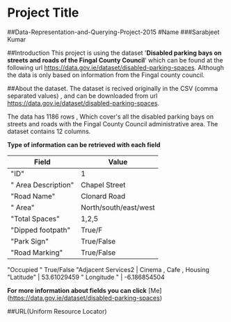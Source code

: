 # Project Title
##Data-Representation-and-Querying-Project-2015
#Name
###Sarabjeet Kumar

##Introduction
This project is using the dataset '**Disabled parking bays on streets and roads of the Fingal County Council**' which can be found at the following url https://data.gov.ie/dataset/disabled-parking-spaces. Although the data is only based on information from the Fingal county council.

##About the dataset.
The dataset is recived originally in the CSV (comma separated values) , and can be downloaded from url https://data.gov.ie/dataset/disabled-parking-spaces.

The data has 1186 rows , Which cover's all the disabled parking bays on streets and roads with the Fingal County Council administrative area. The dataset contains 12 columns.

**Type of information can be retrieved with each field**

Field | Value
------|--------
"ID"   |  1
" Area Description"  |  Chapel Street
"Road Name"   |  Clonard Road 
" Area"   |  North/south/east/west
"Total Spaces"  | 1,2,5
"Dipped footpath"   | True/F
"Park Sign"  |  True/False
"Road Marking"   |  True/False
"Occupied " True/False
"Adjacent Services2  | Cinema , Cafe , Housing
"Latitude"  | 53.61029459
" Longitude "  | -6.186854504

**For more information about fields you can click**  [Me] (https://data.gov.ie/dataset/disabled-parking-spaces)

##URL(Uniform Resource Locator)



  


